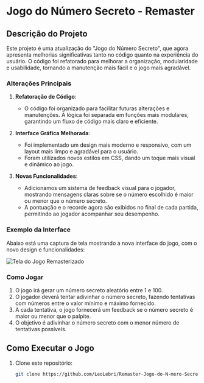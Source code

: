# Jogo do Número Secreto - Remaster

## Descrição do Projeto

Este projeto é uma atualização do "Jogo do Número Secreto", que agora apresenta melhorias significativas tanto no código quanto na experiência do usuário. O código foi refatorado para melhorar a organização, modularidade e usabilidade, tornando a manutenção mais fácil e o jogo mais agradável.

### Alterações Principais

1. **Refatoração de Código**: 
   - O código foi organizado para facilitar futuras alterações e manutenções. A lógica foi separada em funções mais modulares, garantindo um fluxo de código mais claro e eficiente.

2. **Interface Gráfica Melhorada**:
   - Foi implementado um design mais moderno e responsivo, com um layout mais limpo e agradável para o usuário.
   - Foram utilizados novos estilos em CSS, dando um toque mais visual e dinâmico ao jogo.

3. **Novas Funcionalidades**:
   - Adicionamos um sistema de feedback visual para o jogador, mostrando mensagens claras sobre se o número escolhido é maior ou menor que o número secreto.
   - A pontuação e o recorde agora são exibidos no final de cada partida, permitindo ao jogador acompanhar seu desempenho.

### Exemplo da Interface

Abaixo está uma captura de tela mostrando a nova interface do jogo, com o novo design e funcionalidades:

![Tela do Jogo Remasterizado](./Captura%20de%20Tela%20(190).png)

### Como Jogar

1. O jogo irá gerar um número secreto aleatório entre 1 e 100.
2. O jogador deverá tentar adivinhar o número secreto, fazendo tentativas com números entre o valor mínimo e máximo fornecido.
3. A cada tentativa, o jogo fornecerá um feedback se o número secreto é maior ou menor que o palpite.
4. O objetivo é adivinhar o número secreto com o menor número de tentativas possíveis.

## Como Executar o Jogo

1. Clone este repositório:
   ```bash
   git clone https://github.com/LeoLebri/Remaster-Jogo-do-N-mero-Secreto.git
